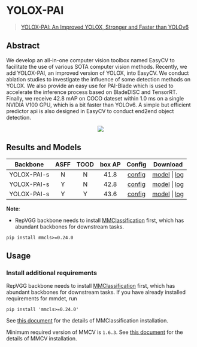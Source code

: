 # YOLOX-PAI

> [YOLOX-PAI: An Improved YOLOX, Stronger and Faster than YOLOv6](https://arxiv.org/abs/2208.13040)

<!-- [ALGORITHM] -->

## Abstract

We develop an all-in-one computer vision toolbox named EasyCV to facilitate the use of various SOTA computer vision methods. Recently, we add YOLOX-PAI, an improved version of YOLOX, into EasyCV. We conduct ablation studies to investigate the influence of some detection methods on YOLOX. We also provide an easy use for PAI-Blade which is used to accelerate the inference process based on BladeDISC and TensorRT. Finally, we receive 42.8 mAP on COCO dateset within 1.0 ms on a single NVIDIA V100 GPU, which is a bit faster than YOLOv6. A simple but efficient predictor api is also designed in EasyCV to conduct end2end object detection.

<div align=center>
<img src="https://user-images.githubusercontent.com/24734142/189808824-094c66f7-f95c-4e31-8a1e-50515fce545d.png"/>
</div>

## Results and Models

|  Backbone   | ASFF | TOOD | box AP |                                                         Config                                                          |         Download         |
| :---------: | :--: | :--: | :----: | :---------------------------------------------------------------------------------------------------------------------: | :----------------------: |
| YOLOX-PAI-s |  N   |  N   |  41.8  |      [config](https://github.com/open-mmlab/mmdetection/tree/master/configs/yoloxpai/yolox_pai_s_8x8_300e_coco.py)      | [model](<>) \| [log](<>) |
| YOLOX-PAI-s |  Y   |  N   |  42.8  |   [config](https://github.com/open-mmlab/mmdetection/tree/master/configs/yoloxpai/yolox_pai_asff_s_8x8_300e_coco.py)    | [model](<>) \| [log](<>) |
| YOLOX-PAI-s |  Y   |  Y   |  43.6  | [config](https://github.com/open-mmlab/mmdetection/tree/master/configs/yoloxpai/yolox_pai_asff_tood_s_8x8_300e_coco.py) | [model](<>) \| [log](<>) |

**Note**:

- RepVGG backbone needs to install [MMClassification](https://github.com/open-mmlab/mmclassification) first, which has abundant backbones for downstream tasks.

```shell
pip install mmcls>=0.24.0
```

## Usage

### Install additional requirements

RepVGG backbone needs to install [MMClassification](https://github.com/open-mmlab/mmclassification) first, which has abundant backbones for downstream tasks.
If you have already installed requirements for mmdet, run

```shell
pip install 'mmcls>=0.24.0'
```

See [this document](https://mmclassification.readthedocs.io/en/latest/install.html) for the details of MMClassification installation.

Minimum required version of MMCV is `1.6.3`.
See [this document](https://mmcv.readthedocs.io/en/latest/get_started/installation.html) for the details of MMCV installation.
